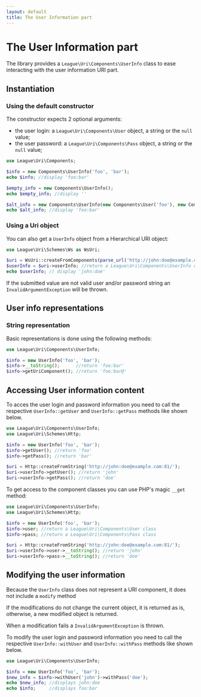 ```yaml
---
layout: default
title: The User Information part
---
```


# The User Information part

The library provides a `League\Uri\Components\UserInfo` class to ease interacting with the user information URI part.

## Instantiation

### Using the default constructor

The constructor expects 2 optional arguments:

- the user login: a `League\Uri\Components\User` object, a string or the `null` value;
- the user password: a `League\Uri\Components\Pass` object, a string or the `null` value;

~~~php
use League\Uri\Components;

$info = new Components\UserInfo('foo', 'bar');
echo $info; //display 'foo:bar'

$empty_info = new Components\UserInfo();
echo $empty_info; //display ''

$alt_info = new Components\UserInfo(new Components\User('foo'), new Components\Pass('bar'));
echo $alt_info; //display 'foo:bar'
~~~

### Using a Uri object

You can also get a `UserInfo` object from a Hierarchical URI object:

~~~php
use League\Uri\Schemes\Ws as WsUri;

$uri = WsUri::createFromComponents(parse_url('http://john:doe@example.com:81/'));
$userInfo = $uri->userInfo; //return a League\Uri\Components\UserInfo object
echo $userInfo; // display 'john:doe'
~~~

<p class="message-warning">If the submitted value are not valid user and/or password string an <code>InvalidArgumentException</code> will be thrown.</p>

## User info representations

### String representation

Basic representations is done using the following methods:

~~~php
use League\Uri\Components\UserInfo;

$info = new UserInfo('foo', 'bar');
$info->__toString();      //return 'foo:bar'
$info->getUriComponent(); //return 'foo:bar@'
~~~

## Accessing User information content

To acces the user login and password information you need to call the respective `UserInfo::getUser` and `UserInfo::getPass` methods like shown below.

~~~php
use League\Uri\Components\UserInfo;
use League\Uri\Schemes\Http;

$info = new UserInfo('foo', 'bar');
$info->getUser(); //return 'foo'
$info->getPass(); //return 'bar'

$uri = Http::createFromString('http://john:doe@example.com:81/');
$uri->userInfo->getUser(); //return 'john'
$uri->userInfo->getPass(); //return 'doe'
~~~

To get access to the component classes you can use PHP's magic `__get` method:

~~~php
use League\Uri\Components\UserInfo;
use League\Uri\Schemes\Http;

$info = new UserInfo('foo', 'bar');
$info->user; //return a League\Uri\Components\User class
$info->pass; //return a League\Uri\Components\Pass class

$uri = Http::createFromString('http://john:doe@example.com:81/');
$uri->userInfo->user->__toString(); //return 'john'
$uri->userInfo->pass->__toString(); //return 'doe'
~~~

## Modifying the user information

<p class="message-notice">Because the <code>UserInfo</code> class does not represent a URI component, it does not include a <code>modify</code> method</p>

<p class="message-notice">If the modifications do not change the current object, it is returned as is, otherwise, a new modified object is returned.</p>

<p class="message-warning">When a modification fails a <code>InvalidArgumentException</code> is thrown.</p>

To modify the user login and password information you need to call the respective `UserInfo::withUser` and `UserInfo::withPass` methods like shown below.

~~~php
use League\Uri\Components\UserInfo;

$info = new UserInfo('foo', 'bar');
$new_info = $info->withUser('john')->withPass('doe');
echo $new_info; //displays john:doe
echo $info;     //displays foo:bar
~~~
